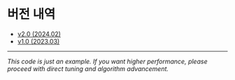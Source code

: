 # 버전 내역
- [v2.0 (2024.02)](https://github.com/MORAI-EDU/beginner_tutorials_answer/releases/tag/v2.0_24.02)
- [v1.0 (2023.03)]([https://github.com/MORAI-EDU/beginner_tutorials_answer/releases/tag/v1.0_23.03](https://github.com/MORAI-EDU/beginner_tutorials_blanks/releases/tag/v0.3.0))


---

*This code is just an example. If you want higher performance, please proceed with direct tuning and algorithm advancement.*
